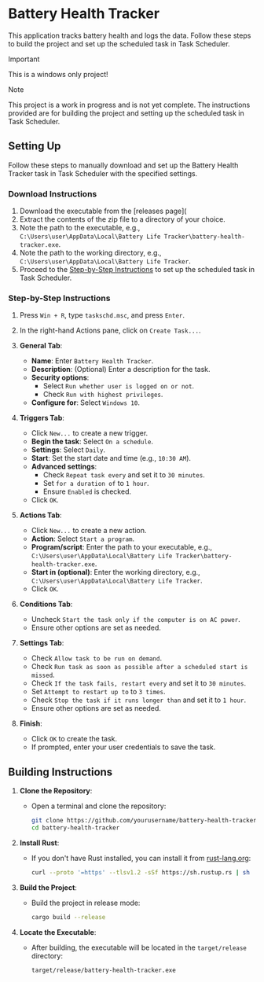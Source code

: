 # Battery Health Tracker

This application tracks battery health and logs the data. Follow these steps to build the project and set up the scheduled task in Task Scheduler.

> [!IMPORTANT]
> This is a windows only project!

> [!NOTE]
> This project is a work in progress and is not yet complete. The instructions provided are for building the project and setting up the scheduled task in Task Scheduler.

## Setting Up

Follow these steps to manually download and set up the Battery Health Tracker task in Task Scheduler with the specified settings.

### Download Instructions

1. Download the executable from the [releases page](
2. Extract the contents of the zip file to a directory of your choice.
3. Note the path to the executable, e.g., `C:\Users\user\AppData\Local\Battery Life Tracker\battery-health-tracker.exe`.
4. Note the path to the working directory, e.g., `C:\Users\user\AppData\Local\Battery Life Tracker`.
5. Proceed to the [Step-by-Step Instructions](#step-by-step-instructions) to set up the scheduled task in Task Scheduler.

### Step-by-Step Instructions

1. Press `Win + R`, type `taskschd.msc`, and press `Enter`.

2. In the right-hand Actions pane, click on `Create Task...`.

3. **General Tab**:

   - **Name**: Enter `Battery Health Tracker`.
   - **Description**: (Optional) Enter a description for the task.
   - **Security options**:
     - Select `Run whether user is logged on or not`.
     - Check `Run with highest privileges`.
   - **Configure for**: Select `Windows 10`.

4. **Triggers Tab**:

   - Click `New...` to create a new trigger.
   - **Begin the task**: Select `On a schedule`.
   - **Settings**: Select `Daily`.
   - **Start**: Set the start date and time (e.g., `10:30 AM`).
   - **Advanced settings**:
     - Check `Repeat task every` and set it to `30 minutes`.
     - Set `for a duration of` to `1 hour`.
     - Ensure `Enabled` is checked.
   - Click `OK`.

5. **Actions Tab**:

   - Click `New...` to create a new action.
   - **Action**: Select `Start a program`.
   - **Program/script**: Enter the path to your executable, e.g., `C:\Users\user\AppData\Local\Battery Life Tracker\battery-health-tracker.exe`.
   - **Start in (optional)**: Enter the working directory, e.g., `C:\Users\user\AppData\Local\Battery Life Tracker`.
   - Click `OK`.

6. **Conditions Tab**:

   - Uncheck `Start the task only if the computer is on AC power`.
   - Ensure other options are set as needed.

7. **Settings Tab**:

   - Check `Allow task to be run on demand`.
   - Check `Run task as soon as possible after a scheduled start is missed`.
   - Check `If the task fails, restart every` and set it to `30 minutes`.
   - Set `Attempt to restart up to` to `3 times`.
   - Check `Stop the task if it runs longer than` and set it to `1 hour`.
   - Ensure other options are set as needed.

8. **Finish**:
   - Click `OK` to create the task.
   - If prompted, enter your user credentials to save the task.

## Building Instructions

1. **Clone the Repository**:

   - Open a terminal and clone the repository:
     ```sh
     git clone https://github.com/yourusername/battery-health-tracker.git
     cd battery-health-tracker
     ```

2. **Install Rust**:

   - If you don't have Rust installed, you can install it from [rust-lang.org](https://www.rust-lang.org/):
     ```sh
     curl --proto '=https' --tlsv1.2 -sSf https://sh.rustup.rs | sh
     ```

3. **Build the Project**:

   - Build the project in release mode:
     ```sh
     cargo build --release
     ```

4. **Locate the Executable**:
   - After building, the executable will be located in the `target/release` directory:
     ```sh
     target/release/battery-health-tracker.exe
     ```
